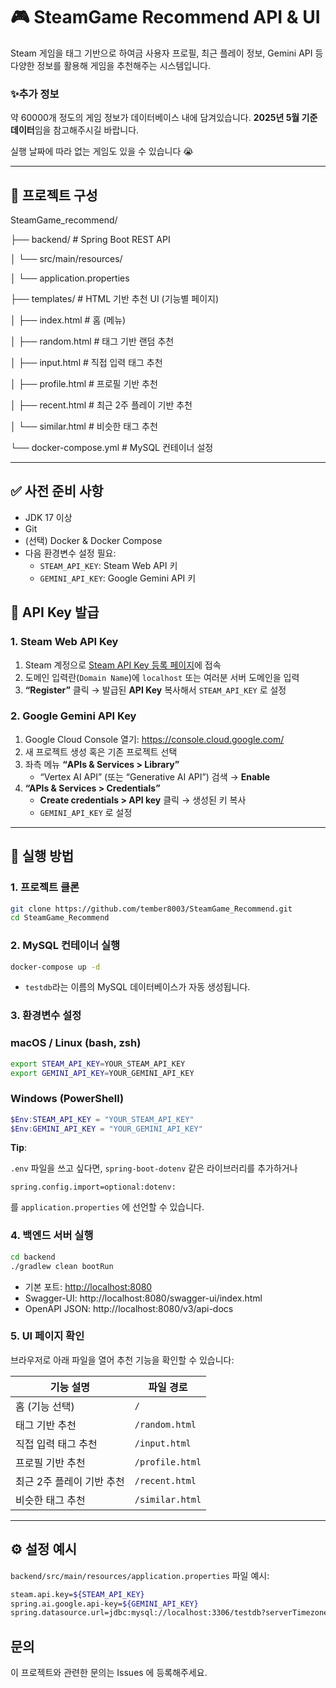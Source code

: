 # 🎮 SteamGame Recommend API & UI

Steam 게임을 태그 기반으로 하여금 사용자 프로필, 최근 플레이 정보, Gemini API 등 다양한 정보를 활용해 게임을 추천해주는 시스템입니다.

### ✨추가 정보

약 60000개 정도의 게임 정보가 데이터베이스 내에 담겨있습니다.  **2025년 5월 기준 데이터**임을 참고해주시길 바랍니다.

실행 날짜에 따라 없는 게임도 있을 수 있습니다 😭

---

## 📁 프로젝트 구성

SteamGame_recommend/

├── backend/                 # Spring Boot REST API

│   └── src/main/resources/

│       └── application.properties

├── templates/                    # HTML 기반 추천 UI (기능별 페이지)

│   ├── index.html           # 홈 (메뉴)

│   ├── random.html          # 태그 기반 랜덤 추천

│   ├── input.html           # 직접 입력 태그 추천

│   ├── profile.html         # 프로필 기반 추천

│   ├── recent.html          # 최근 2주 플레이 기반 추천

│   └── similar.html         # 비슷한 태그 추천

└── docker-compose.yml       # MySQL 컨테이너 설정

---

## ✅ 사전 준비 사항

- JDK 17 이상
- Git
- (선택) Docker & Docker Compose
- 다음 환경변수 설정 필요:
    - `STEAM_API_KEY`: Steam Web API 키
    - `GEMINI_API_KEY`: Google Gemini API 키

## 🔑 API Key 발급

### 1. Steam Web API Key

1. Steam 계정으로 [Steam API Key 등록 페이지](https://steamcommunity.com/dev/apikey)에 접속
2. 도메인 입력란(`Domain Name`)에 `localhost` 또는 여러분 서버 도메인을 입력
3. **“Register”** 클릭 → 발급된 **API Key** 복사해서 `STEAM_API_KEY` 로 설정

### 2. Google Gemini API Key

1. Google Cloud Console 열기: https://console.cloud.google.com/
2. 새 프로젝트 생성 혹은 기존 프로젝트 선택
3. 좌측 메뉴 **“APIs & Services > Library”**
    - “Vertex AI API” (또는 “Generative AI API”) 검색 → **Enable**
4. **“APIs & Services > Credentials”**
    - **Create credentials > API key** 클릭 → 생성된 키 복사
    - `GEMINI_API_KEY` 로 설정

---

## 🚀 실행 방법

### 1. 프로젝트 클론

```bash
git clone https://github.com/tember8003/SteamGame_Recommend.git
cd SteamGame_Recommend
```

### 2. MySQL 컨테이너 실행

```bash
docker-compose up -d
```

- `testdb`라는 이름의 MySQL 데이터베이스가 자동 생성됩니다.

### 3. 환경변수 설정

### macOS / Linux (bash, zsh)

```bash
export STEAM_API_KEY=YOUR_STEAM_API_KEY
export GEMINI_API_KEY=YOUR_GEMINI_API_KEY
```

### Windows (PowerShell)

```powershell
$Env:STEAM_API_KEY = "YOUR_STEAM_API_KEY"
$Env:GEMINI_API_KEY = "YOUR_GEMINI_API_KEY"
```

**Tip**:

`.env`  파일을 쓰고 싶다면, `spring-boot-dotenv` 같은 라이브러리를 추가하거나

```
spring.config.import=optional:dotenv:
```

를 `application.properties` 에 선언할 수 있습니다.

### 4. 백엔드 서버 실행

```bash
cd backend
./gradlew clean bootRun
```

- 기본 포트: [http://localhost:8080](http://localhost:8080/)
- Swagger-UI: http://localhost:8080/swagger-ui/index.html
- OpenAPI JSON: http://localhost:8080/v3/api-docs

### 5. UI 페이지 확인

브라우저로 아래 파일을 열어 추천 기능을 확인할 수 있습니다:

| 기능 설명 | 파일 경로 |
| --- | --- |
| 홈 (기능 선택) | `/` |
| 태그 기반 추천 | `/random.html` |
| 직접 입력 태그 추천 | `/input.html` |
| 프로필 기반 추천 | `/profile.html` |
| 최근 2주 플레이 기반 추천 | `/recent.html` |
| 비슷한 태그 추천 | `/similar.html` |

---

## ⚙️ 설정 예시

`backend/src/main/resources/application.properties` 파일 예시:

```bash
steam.api.key=${STEAM_API_KEY}
spring.ai.google.api-key=${GEMINI_API_KEY}
spring.datasource.url=jdbc:mysql://localhost:3306/testdb?serverTimezone=UTC
```

## 문의

이 프로젝트와 관련한 문의는 Issues 에 등록해주세요.